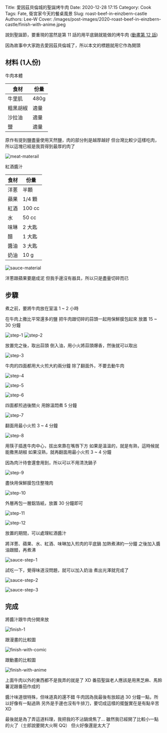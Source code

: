 Title: 愛因茲貝倫城的聖誕烤牛肉
Date: 2020-12-28 17:15
Category: Cook
Tags: Fate, 衛宮家今天的餐桌風景
Slug: roast-beef-in-einzbern-castle
Authors: Lee-W
Cover: /images/post-images/2020-roast-beef-in-einzbern-castle/finish-with-anime.jpeg

說到聖誕節，要重現的當然是第 11 話的用平底鍋就能做的烤牛肉
([動畫第 12 話](https://ani.gamer.com.tw/animeVideo.php?sn=16738))

<!--more-->

因為故事中大家跑去愛因茲貝倫城了，所以本文的標題就用它作為開頭

## 材料 (1人份)
牛肉本體

| 食材 | 份量 |
|---|---|
| 牛里肌 | 480g |
| 粗黑胡椒 | 適量 |
| 沙拉油 | 適量 |
| 鹽 | 適量 |

原作有提到鹽盡量使用天然鹽，肉的部分則是越厚越好
但台灣比較少這樣吃肉，所以這塊已經是我買得到最厚的肉了

![meat-materail]({static}/images/post-images/2020-roast-beef-in-einzbern-castle/meat-materail.jpeg)

紅酒醬汁

| 食材 | 份量 |
|---|---|
| 洋蔥 | 半顆 |
| 蘋果 | 1/4 顆 |
| 紅酒 | 100 cc |
| 水 | 50 cc |
| 味琳 | 2 大匙 |
| 醋 | 1 大匙 |
| 醬油 | 3 大匙 |
| 奶油 | 10 g |

![sauce-material]({static}/images/post-images/2020-roast-beef-in-einzbern-castle/sauce-material.jpeg)

洋蔥跟蘋果要磨成泥
但我手邊沒有器具，所以只是盡量切碎而已

## 步驟
煮之前，要將牛肉放在室溫 1 ~ 2 小時

在牛肉上撒比平常還多的鹽
把牛肉跟切碎的蒜頭一起用保鮮膜包起來
放置 15 ~ 30 分鐘

![step-1]({static}/images/post-images/2020-roast-beef-in-einzbern-castle/step-1.jpeg)
![step-2]({static}/images/post-images/2020-roast-beef-in-einzbern-castle/step-2.jpeg)

放置完之後，取出蒜頭
倒入油，用小火將蒜頭爆香，然後就可以取出

![step-3]({static}/images/post-images/2020-roast-beef-in-einzbern-castle/step-3.jpeg)

牛肉的四面都用大火煎大約兩分鐘
除了翻面外，不要去動牛肉

![step-4]({static}/images/post-images/2020-roast-beef-in-einzbern-castle/step-4.jpeg)

![step-5]({static}/images/post-images/2020-roast-beef-in-einzbern-castle/step-5.jpeg)

![step-6]({static}/images/post-images/2020-roast-beef-in-einzbern-castle/step-6.jpeg)

四面都煎過後關火
用餘溫悶煮 5 分鐘

![step-7]({static}/images/post-images/2020-roast-beef-in-einzbern-castle/step-7.jpeg)

翻面用最小火煎 3 ~ 4 分鐘

![step-8]({static}/images/post-images/2020-roast-beef-in-einzbern-castle/step-8.jpeg)

用筷子插進牛肉中心，拔出來靠在嘴唇下方
如果是溫溫的，就是有熟，這時候就能撒黑胡椒
如果沒熟，就再翻面用最小火煎 3 ~ 4 分鐘

因為肉汁待會還會用到，所以可以不用清洗鍋子

![step-9]({static}/images/post-images/2020-roast-beef-in-einzbern-castle/step-9.jpeg)

盡快用保鮮膜包住整塊肉

![step-10]({static}/images/post-images/2020-roast-beef-in-einzbern-castle/step-10.jpeg)

外層再包一層鋁箔紙，放置 30 分鐘即可

![step-11]({static}/images/post-images/2020-roast-beef-in-einzbern-castle/step-11.jpeg)

![step-12]({static}/images/post-images/2020-roast-beef-in-einzbern-castle/step-12.jpeg)

放置的期間，可以處理紅酒醬汁

將洋蔥、蘋果、水、紅酒、味琳加入煎肉的平底鍋
加熱煮沸約一分鐘
之後加入醬油跟醋，再煮沸

![sauce-step-1]({static}/images/post-images/2020-roast-beef-in-einzbern-castle/sauce-step-1.jpeg)

試吃一下，覺得味道沒問題，就可以加入奶油
煮出光澤就完成了

![sauce-step-2]({static}/images/post-images/2020-roast-beef-in-einzbern-castle/sauce-step-2.jpeg)

![sauce-step-3]({static}/images/post-images/2020-roast-beef-in-einzbern-castle/sauce-step-3.jpeg)

## 完成
將醬汁跟牛肉分開來放

![finish-1]({static}/images/post-images/2020-roast-beef-in-einzbern-castle/finish-1.jpeg)

跟漫畫的比較圖

![finish-with-comic]({static}/images/post-images/2020-roast-beef-in-einzbern-castle/finish-with-comic.jpeg)

跟動畫的比較圖

![finish-with-anime]({static}/images/post-images/2020-roast-beef-in-einzbern-castle/finish-with-anime.jpeg)

上面牛肉以外的東西都不是我弄的就是了 XD
番茄聖誕老人應該是用黑芝麻、馬鈴薯泥跟番茄作成的

醬汁味道很特殊，但味道真的還不錯
牛肉因為我最後有放超過 30 分鐘一點，所以好像有一點過熟
另外是手邊也沒有牛排刀，要切成這樣的擺盤實在是有點辛苦 XD

最後就是為了弄這道料理，我把我的不沾鍋燒焦了...
雖然我已經開了比較小一點的火了（士郎說要開大火啊 QQ）
但火好像還是太大了
